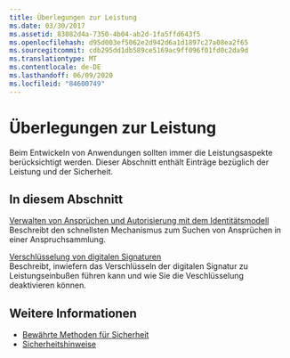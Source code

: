 ```yaml
---
title: Überlegungen zur Leistung
ms.date: 03/30/2017
ms.assetid: 83082d4a-7350-4b04-ab2d-1fa5ffd643f5
ms.openlocfilehash: d95d003ef5062e2d942d6a1d1897c27a08ea2f65
ms.sourcegitcommit: cdb295dd1db589ce5169ac9ff096f01fd0c2da9d
ms.translationtype: MT
ms.contentlocale: de-DE
ms.lasthandoff: 06/09/2020
ms.locfileid: "84600749"
---
```

# <a name="performance-considerations"></a>Überlegungen zur Leistung
Beim Entwickeln von Anwendungen sollten immer die Leistungsaspekte berücksichtigt werden. Dieser Abschnitt enthält Einträge bezüglich der Leistung und der Sicherheit.  
  
## <a name="in-this-section"></a>In diesem Abschnitt  
 [Verwalten von Ansprüchen und Autorisierung mit dem Identitätsmodell](managing-claims-and-authorization-with-the-identity-model.md)  
 Beschreibt den schnellsten Mechanismus zum Suchen von Ansprüchen in einer Anspruchsammlung.  
  
 [Verschlüsselung von digitalen Signaturen](encryption-of-digital-signatures.md)  
 Beschreibt, inwiefern das Verschlüsseln der digitalen Signatur zu Leistungseinbußen führen kann und wie Sie die Veschlüsselung deaktivieren können.  
  
## <a name="see-also"></a>Weitere Informationen

- [Bewährte Methoden für Sicherheit](best-practices-for-security-in-wcf.md)
- [Sicherheitshinweise](security-considerations-in-wcf.md)
